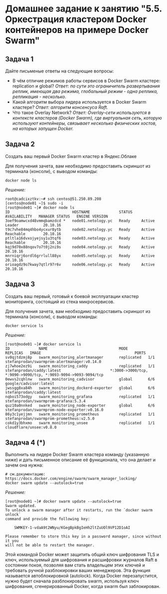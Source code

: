 # Домашнее задание к занятию "5.5. Оркестрация кластером Docker контейнеров на примере Docker Swarm"

## Задача 1

Дайте письменые ответы на следующие вопросы:

* В чём отличие режимов работы сервисов в Docker Swarm кластере: replication и global? *Ответ: по сути это ограничитель развертывания реплик, имеющая два режима, глобальный режим - одна реплика, репликация - несколько.*
* Какой алгоритм выбора лидера используется в Docker Swarm кластере? *Ответ: алгоритм консенсуса Raft.*
* Что такое Overlay Network? *Ответ: Overlay-сети используются в контексте кластеров (Docker Swarm), где виртуальная сеть, которую используют контейнеры, связывает несколько физических хостов, на которых запущен Docker.*

## Задача 2

Создать ваш первый Docker Swarm кластер в Яндекс.Облаке

Для получения зачета, вам необходимо предоставить скриншот из терминала (консоли), с выводом команды:

```
docker node ls
```

*Решение:*

```
root@cadcixztkv:~# ssh centos@51.250.89.208
[centos@node01 ~]$ sudo -i
[root@node01 ~]# docker node ls
ID                            HOSTNAME             STATUS    AVAILABILITY   MANAGER STATUS   ENGINE VERSION
3oef9oamwcxd48vmmqbamzdcd *   node01.netology.yc   Ready     Active         Leader           20.10.16
t9c7vhe84mq4hbo4ycxur8ytb     node02.netology.yc   Ready     Active         Reachable        20.10.16
ptltla16dvxojyejsy1u3tqf6     node03.netology.yc   Ready     Active         Reachable        20.10.16
kqj9d70x88nqov7o7t0j2ni9s     node04.netology.yc   Ready     Active                          20.10.16
mnrniqrj6ordl6grrlull88yx     node05.netology.yc   Ready     Active                          20.10.16
orioagdz9o7kway7qtlr97r6v     node06.netology.yc   Ready     Active                          20.10.16

```



## Задача 3

Создать ваш первый, готовый к боевой эксплуатации кластер мониторинга, состоящий из стека микросервисов.

Для получения зачета, вам необходимо предоставить скриншот из терминала (консоли), с выводом команды:

```
docker service ls
```

*Решение:*

```
[root@node01 ~]# docker service ls
ID             NAME                                MODE         REPLICAS   IMAGE                                          PORTS
sv0qjtdzmj8p   swarm_monitoring_alertmanager       replicated   1/1        stefanprodan/swarmprom-alertmanager:v0.14.0
zj7whoe2ez9i   swarm_monitoring_caddy              replicated   1/1        stefanprodan/caddy:latest                      *:3000->3000/tcp, *:9090->9090/tcp, *:9093-9094->9093-9094/tcp
0ewvs2cqhlnw   swarm_monitoring_cadvisor           global       6/6        google/cadvisor:latest     
jwssgg8xa84h   swarm_monitoring_dockerd-exporter   global       6/6        stefanprodan/caddy:latest  
nqboi573odgy   swarm_monitoring_grafana            replicated   1/1        stefanprodan/swarmprom-grafana:5.3.4
quz10a0nnked   swarm_monitoring_node-exporter      global       6/6        stefanprodan/swarmprom-node-exporter:v0.16.0
86y3c1yejjmn   swarm_monitoring_prometheus         replicated   1/1        stefanprodan/swarmprom-prometheus:v2.5.0
cokd1y3bhxmo   swarm_monitoring_unsee              replicated   1/1        cloudflare/unsee:v0.8.0    

```

## Задача 4 (*)

Выполнить на лидере Docker Swarm кластера команду (указанную ниже) и дать письменное описание её функционала, что она делает и зачем она нужна:

```
# см.документацию: https://docs.docker.com/engine/swarm/swarm_manager_locking/
docker swarm update --autolock=true
```

*Решение:*

```
[root@node01 ~]# docker swarm update --autolock=true
Swarm updated.
To unlock a swarm manager after it restarts, run the `docker swarm unlock`
command and provide the following key:

    SWMKEY-1-vdaA9t2WNyu/KGegBpkBgIeHh2ltZuUOl9VP12D1oAI

Please remember to store this key in a password manager, since without it you
will not be able to restart the manager.

```

Этой командой Docker может защитить общий ключ шифрования TLS и ключ, используемый для шифрования и расшифровки журналов Raft в состоянии покоя, позволяя вам стать владельцем этих ключей и требовать ручной разблокировки ваших менеджеров. Эта функция называется автоблокировкой (autolock). Когда Docker перезапустится, нужно будет сначала разблокировать swarm, используя ключ шифрования, сгенерированный Docker, когда swarm был заблокирован.
